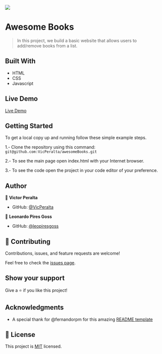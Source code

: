 ![](https://img.shields.io/badge/Microverse-blueviolet)

# Awesome Books

> In this project, we build a basic website that allows users to add/remove books from a list.


## Built With

- HTML
- CSS
- Javascript

## Live Demo
[Live Demo](https://vicperalta.github.io/awesomeBooks/)

## Getting Started

To get a local copy up and running follow these simple example steps.  

1.- Clone the repository using this command:
`git@github.com:VicPeralta/awesomeBooks.git` 

2.- To see the main page open index.html with your Internet browser.  

3.- To see the code open the project in your code editor of your preference.


## Author

👤 **Victor Peralta**
- GitHub: [@VicPeralta](https://github.com/VicPeralta)

👤 **Leonardo Pires Goss**

- GitHub: [@leopiresgoss](https://github.com/leopiresgoss)


## 🤝 Contributing

Contributions, issues, and feature requests are welcome!

Feel free to check the [issues page](../../issues/).

## Show your support

Give a ⭐️ if you like this project!

## Acknowledgments

- A special thank for @fernandorpm for this amazing [README template](https://github.com/microverseinc/readme-template)

## 📝 License

This project is [MIT](./MIT.md) licensed.
